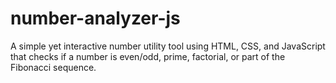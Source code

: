 # number-analyzer-js
A simple yet interactive number utility tool using HTML, CSS, and JavaScript that checks if a number is even/odd, prime, factorial, or part of the Fibonacci sequence.
